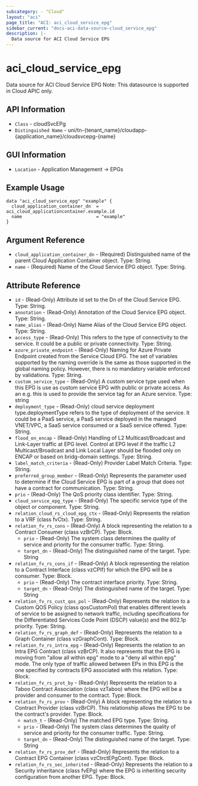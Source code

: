 ```yaml
---
subcategory: - "Cloud"
layout: "aci"
page_title: "ACI: aci_cloud_service_epg"
sidebar_current: "docs-aci-data-source-cloud_service_epg"
description: |-
  Data source for ACI Cloud Service EPG
---
```


# aci_cloud_service_epg #

Data source for ACI Cloud Service EPG
Note: This datasource is supported in Cloud APIC only.

## API Information ##

* `Class` - cloudSvcEPg
* `Distinguished Name` - uni/tn-{tenant_name}/cloudapp-{application_name}/cloudsvcepg-{name}

## GUI Information ##

* `Location` - Application Management -> EPGs


## Example Usage ##

```hcl
data "aci_cloud_service_epg" "example" {
  cloud_application_container_dn  = aci_cloud_applicationcontainer.example.id
  name                            = "example"
}
```

## Argument Reference ##

* `cloud_application_container_dn` - (Required) Distinguished name of the parent Cloud Application Container object. Type: String.
* `name` - (Required) Name of the Cloud Service EPG object. Type: String.

## Attribute Reference ##
* `id` - (Read-Only) Attribute id set to the Dn of the Cloud Service EPG. Type: String.
* `annotation` - (Read-Only) Annotation of the Cloud Service EPG object. Type: String.
* `name_alias` - (Read-Only) Name Alias of the Cloud Service EPG object. Type: String.
* `access_type` - (Read-Only) This refers to the type of connectivity to the service. It could be a public or private connectivity. Type: String.
* `azure_private_endpoint` - (Read-Only) Naming for Azure Private Endpoint created from the Service Cloud EPG. The set of variables supported by the naming override is the same as those supported in the global naming policy. However, there is no mandatory variable enforced by validations. Type: String.
* `custom_service_type` - (Read-Only) A custom service type used when this EPG is use as custom service EPG with public or private access. As an e.g. this is used to provide the service tag for an Azure service. Type: string
* `deployment_type` - (Read-Only) cloud service deployment type.deploymentType refers to the type of deployment of the service. It could be a PaaS service, a PaaS service deployed in the managed VNET/VPC, a SaaS service consumed or a SaaS service offered. Type: String.
* `flood_on_encap` - (Read-Only) Handling of L2 Multicast/Broadcast and Link-Layer traffic at EPG level. Control at EPG level if the traffic L2 Multicast/Broadcast and Link Local Layer should be flooded only on ENCAP or based on bridg-domain settings. Type: String.
* `label_match_criteria` - (Read-Only) Provider Label Match Criteria. Type: String.
* `preferred_group_member` - (Read-Only)  Represents the parameter used to determine if the Cloud Service EPG is part of a group that does not have a contract for communication. Type: String.
* `prio` - (Read-Only) The QoS priority class identifier. Type: String.
* `cloud_service_epg_type` - (Read-Only) The specific service type of the object or component. Type: String.
* `relation_cloud_rs_cloud_epg_ctx` - (Read-Only) Represents the relation to a VRF (class fvCtx). Type: String.
* `relation_fv_rs_cons` - (Read-Only) A block representing the relation to a Contract Consumer (class vzBrCP). Type: Block.
  * `prio` - (Read-Only) The system class determines the quality of service and priority for the consumer traffic. Type: String.
  * `target_dn` - (Read-Only) The distinguished name of the target. Type: String
* `relation_fv_rs_cons_if` - (Read-Only) A block representing the relation to a Contract Interface (class vzCPIf) for which the EPG will be a consumer. Type: Block.
  * `prio` - (Read-Only) The contract interface priority. Type: String.
  * `target_dn` - (Read-Only) The distinguished name of the target. Type: String
* `relation_fv_rs_cust_qos_pol` - (Read-Only) Represents the relation to a Custom QOS Policy (class qosCustomPol) that enables different levels of service to be assigned to network traffic, including specifications for the Differentiated Services Code Point (DSCP) value(s) and the 802.1p priority. Type: String.
* `relation_fv_rs_graph_def` - (Read-Only) Represents the relation to a Graph Container (class vzGraphCont). Type: Block.
* `relation_fv_rs_intra_epg` - (Read-Only) Represents the relation to an Intra EPG Contract (class vzBrCP). It also represents that the EPG is moving from "allow all within epg" mode to a "deny all within epg" mode. The only type of traffic allowed between EPs in this EPG is the one specified by contracts EPG associated with this relation. Type: Block.
* `relation_fv_rs_prot_by` - (Read-Only) Represents the relation to a Taboo Contract Association (class vzTaboo) where the EPG will be a provider and consumer to the contract. Type: Block.
* `relation_fv_rs_prov` - (Read-Only) A block representing the relation to a Contract Provider (class vzBrCP). This relationship allows the EPG to be the contract's provider. Type: Block.
  * `match_t` - (Read-Only) The matched EPG type. Type: String.
  * `prio` - (Read-Only) The system class determines the quality of service and priority for the consumer traffic. Type: String.
  * `target_dn` - (Read-Only) The distinguished name of the target. Type: String
* `relation_fv_rs_prov_def` - (Read-Only) Represents the relation to a Contract EPG Container (class vzCtrctEPgCont). Type: Block.
* `relation_fv_rs_sec_inherited` - (Read-Only) Represents the relation to a Security inheritance (class fvEPg) where the EPG is inheriting security configuration from another EPG. Type: Block.